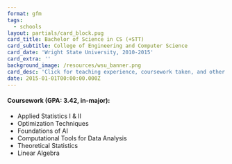 ```yaml
---
format: gfm
tags:
  - schools
layout: partials/card_block.pug
card_title: Bachelor of Science in CS (+STT)
card_subtitle: College of Engineering and Computer Science
card_date: 'Wright State University, 2010-2015'
card_extra: ''
background_image: /resources/wsu_banner.png
card_desc: 'Click for teaching experience, coursework taken, and other details...'
date: 2015-01-01T00:00:00.000Z
---
```



<div class="flex items-center px-2 py-1 bg-gray-100">

<h4 class="font-bold">
Coursework (GPA: 3.42, in-major):
</h4>

</div>

<div class="lisc-desc p-2 bg-white-100 text-sm space-y-2">

- Applied Statistics I & II
- Optimization Techniques
- Foundations of AI
- Computational Tools for Data Analysis
- Theoretical Statistics
- Linear Algebra

</div>
